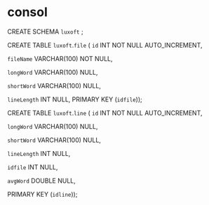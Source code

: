 # consol


CREATE SCHEMA `luxoft` ;


CREATE TABLE `luxoft`.`file` 
(
  `id` INT NOT NULL AUTO_INCREMENT,
 
 `fileName` VARCHAR(100) NOT NULL,
 
 `longWord` VARCHAR(100) NULL,
 
 `shortWord` VARCHAR(100) NULL,
 
 `lineLength` INT NULL,
  PRIMARY KEY (`idfile`));


CREATE TABLE `luxoft`.`line` 
(
  `id` INT NOT NULL AUTO_INCREMENT,
 
 `longWord` VARCHAR(100) NULL,
  
 `shortWord` VARCHAR(100) NULL,
 
 `lineLength` INT NULL,
  
 `idfile` INT NULL,
 
 `avgWord` DOUBLE NULL,
 
 PRIMARY KEY (`idline`));
